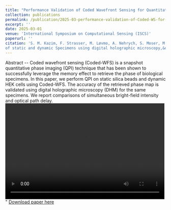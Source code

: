 ```yaml
---
title: "Performance Validation of Coded Wavefront Sensing for Quantitative Phase Imaging of Static and Dynamic Specimens using Digital Holographic Microscopy"
collection: publications
permalink: /publication/2025-03-performance-validation-of-Coded-WS-for-QPI-of-Static-and-Dynamic-Specimens-Using-DHM
excerpt: ''
date: 2025-03-01
venue: 'International Symposium on Computational Sensing (ISCS)'
paperurl: ''
citation: 'S. M. Kazim, F. Strasser, M. Løvmo, A. Nehrych, S. Moser, M. Ziemczonok, W. Heidrich, I. Ihrke, and M. Ritsch-Marte, &quot;Performance validation of coded wavefront sensing for quantitative phase imaging
of static and dynamic Specimens using digital holographic microscopy,&quot; <i>International Symposium on Computational Sensing (ISCS)</i>, Mar. 2025'
---
```

Abstract -- Coded wavefront sensing (Coded-WFS) is a snapshot quantitative phase imaging (QPI) technique that has been shown to successfully leverage the memory effect to retrieve the phase of biological specimens. In this paper, we perform QPI on static silica beads and dynamic HEK cells using Coded-WFS. The accuracy of the retrieved phase map is validated using digital holographic microscopy (DHM) for the same specimens. We report comparisons of simultaneous bright-field intensity and optical path delay.
<video width='500' height='300' loop='true' autoplay='autoplay' controls=muted>
	<source src='/images/portfolio1.mp4' type='video/mp4'>
</video>"
[Download paper here](http://muhammad-kazim.github.io/files/2025_03_Performance_Validation_of_Coded-WS_for_QPI_of_Static_and_Dynamic_Specimens_Using_DHM.pdf)
